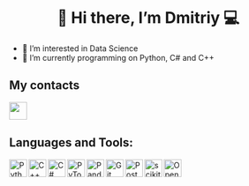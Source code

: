 <h1 align='center'>👋 Hi there, I’m Dmitriy 💻</h1>

- 👀 I’m interested in Data Science
- 🌱 I’m currently programming on Python, C# and C++

<h2>My contacts</h2>
<a href="https://t.me/SDDmitri" target="_blank"><img src="https://cdn.simpleicons.org/telegram" height="32" width="32"></a>

<h2>Languages and Tools:</h2>
<img align="left" alt="Python" title="Python" src="https://cdn.simpleicons.org/python" height="32" width="32"/>
<img align="left" alt="C++" title="C++" src="https://cdn.simpleicons.org/cplusplus" height="32" width="32"/>
<img align="left" alt="C#" title="C#" src="https://cdn.simpleicons.org/csharp" height="32" width="32"/>
<img align="left" alt="PyTorch" title="PyTorch" src="https://cdn.simpleicons.org/pytorch" height="32" width="32"/>
<img align="left" alt="Pandas" title="Pandas" src="https://cdn.simpleicons.org/pandas" height="32" width="32"/>
<img align="left" alt="Git" title="Git" src="https://cdn.simpleicons.org/git" height="32" width="32"/>
<img align="left" alt="PostgreSQL" title="PostgreSQL" src="https://cdn.simpleicons.org/postgresql" height="32" width="32"/>
<img align="left" alt="scikit-learn" title="scikit-learn" src="https://cdn.simpleicons.org/scikitlearn" height="32" width="32"/>
<img align="left" alt="OpenCV" title="OpenCV" src="https://cdn.simpleicons.org/opencv" height="32" width="32"/>

